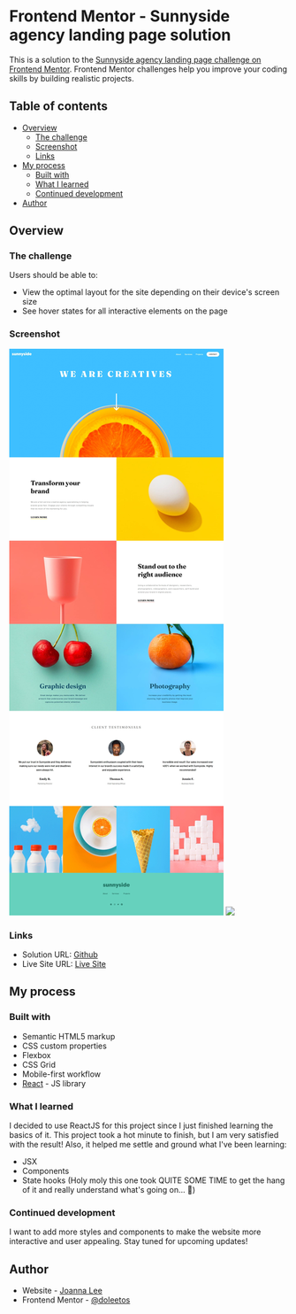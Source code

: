 # Frontend Mentor - Sunnyside agency landing page solution

This is a solution to the [Sunnyside agency landing page challenge on Frontend Mentor](https://www.frontendmentor.io/challenges/sunnyside-agency-landing-page-7yVs3B6ef). Frontend Mentor challenges help you improve your coding skills by building realistic projects.

## Table of contents

- [Overview](#overview)
  - [The challenge](#the-challenge)
  - [Screenshot](#screenshot)
  - [Links](#links)
- [My process](#my-process)
  - [Built with](#built-with)
  - [What I learned](#what-i-learned)
  - [Continued development](#continued-development)
- [Author](#author)

## Overview

### The challenge

Users should be able to:

- View the optimal layout for the site depending on their device's screen size
- See hover states for all interactive elements on the page

### Screenshot

![](./screenshot/desktop-design.jpeg)
![](./screenshot/mobile-design.jpeg)

### Links

- Solution URL: [Github](https://github.com/doleetos/sunnyside)
- Live Site URL: [Live Site](https://doleetos.github.io/sunnyside/)

## My process

### Built with

- Semantic HTML5 markup
- CSS custom properties
- Flexbox
- CSS Grid
- Mobile-first workflow
- [React](https://reactjs.org/) - JS library

### What I learned

I decided to use ReactJS for this project since I just finished learning the basics of it.
This project took a hot minute to finish, but I am very satisfied with the result!
Also, it helped me settle and ground what I've been learning:
- JSX
- Components
- State hooks (Holy moly this one took QUITE SOME TIME to get the hang of it and really understand what's going on... :smiling_face_with_tear:)

### Continued development

I want to add more styles and components to make the website more interactive and user appealing.
Stay tuned for upcoming updates!

## Author

- Website - [Joanna Lee](https://github.com/doleetos)
- Frontend Mentor - [@doleetos](https://www.frontendmentor.io/profile/doleetos)
